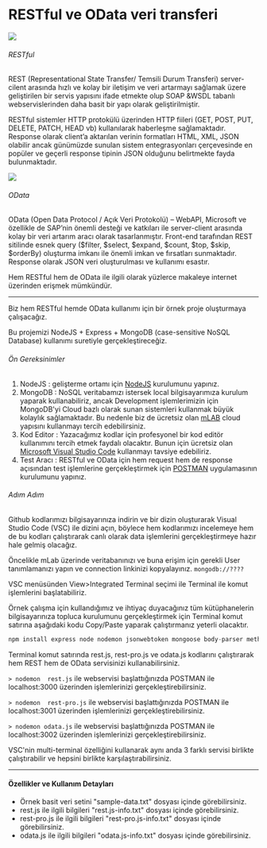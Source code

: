 # RESTful ve OData veri transferi

![](https://image.ibb.co/kQVYAT/restful.jpg)
###### RESTful
REST (Representational State Transfer/ Temsili Durum Transferi) server-cilent arasında hızlı ve kolay bir iletişim ve veri artarmayı sağlamak üzere geliştirilen bir servis yapısını ifade etmekte olup SOAP &WSDL tabanlı webservislerinden daha basit bir yapı olarak geliştirilmiştir. 

RESTful sistemler HTTP protokülü üzerinden HTTP fiileri (GET, POST, PUT, DELETE, PATCH, HEAD vb) kullanılarak haberleşme sağlamaktadır. Response olarak client’a aktarılan verinin formatları HTML, XML, JSON olabilir ancak günümüzde sunulan sistem entegrasyonları çerçevesinde en popüler ve geçerli response tipinin JSON olduğunu belirtmekte fayda bulunmaktadır.

![](https://image.ibb.co/mLJaPo/odata.png)
###### OData
OData (Open Data Protocol / Açık Veri Protokolü) – WebAPI,  Microsoft ve özellikle de SAP’nin önemli desteği ve katkıları ile server-client arasında kolay bir veri artarım aracı olarak tasarlanmıştır. Front-end tarafından REST sitilinde esnek query ($filter, $select, $expand, $count, $top, $skip, $orderBy) oluşturma imkanı ile önemli imkan ve fırsatları sunmaktadır. Response olarak JSON veri oluşturulması ve kullanımı esastır.

Hem RESTful hem de OData ile ilgili olarak yüzlerce makaleye internet üzerinden erişmek mümkündür.

------------
Biz hem RESTful hemde OData kullanımı için bir örnek proje oluşturmaya çalışacağız.

Bu projemizi NodeJS + Express + MongoDB (case-sensitive NoSQL Database) kullanımı suretiyle gerçekleştireceğiz. 

###### Ön Gereksinimler
1. NodeJS  : gelişterme ortamı için [NodeJS](https://nodejs.org/en/ "NodeJS") kurulumunu yapınız.
2. MongoDB : NoSQL veritabamızı istersek local bilgisayarımıza kurulum yaparak kullanabiliriz, ancak Development işlemlerimizin için MongoDB'yi Cloud bazlı olarak sunan sistemleri kullanmak büyük kolaylık sağlamaktadır. Bu nedenle biz de ücretsiz olan [mLAB](http://www.mlab.com "mLAB") cloud yapısını kullanmayı tercih edebilirsiniz.
3. Kod Editor : Yazacağımız kodlar için  profesyonel bir kod editör kullanımını tercih etmek faydalı olacaktır. Bunun için ücretsiz olan [Microsoft Visual Studio Code](https://code.visualstudio.com/ "Microsoft Visual Studio Code")  kullanmayı tavsiye edebiliriz.
4. Test Aracı : RESTful ve OData için hem request hem de response açısından test işlemlerine gerçekleştirmek için [POSTMAN](https://www.getpostman.com/ "POSTMAN") uygulamasının kurulumunu yapınız.

###### Adım Adım
Github kodlarımızı bilgisayarınıza indirin ve bir dizin oluşturarak Visual Studio Code (VSC) ile dizini açın, böylece hem kodlarımızı incelemeye hem de bu kodları çalıştırarak canlı olarak data işlemlerini gerçekleştirmeye hazır hale gelmiş olacağız.

Öncelikle mLab üzerinde veritabanınızı ve buna erişim için gerekli User tanımlamanızı yapın ve connection linkinizi kopyalayınız. 
`mongodb://????`

VSC menüsünden View>Integrated Terminal seçimi ile Terminal ile komut işlemlerini başlatabiliriz.

Örnek çalışma için kullandığımız ve ihtiyaç duyacağınız tüm kütüphanelerin bilgisayarınıza topluca kurulumunu gerçekleştirmek için Terminal komut satırına aşağıdaki kodu Copy/Paste yaparak çalıştırmanız yeterli olacaktır.

```javascript
npm install express node nodemon jsonwebtoken mongoose body-parser method-override restify express-restify-mongoose odata-resource multer randomstring express-google-analytics --save
```
Terminal komut satırında rest.js, rest-pro.js ve odata.js kodlarını çalıştırarak hem REST hem de OData servisinizi kullanabilirsiniz.

`> nodemon  rest.js`
ile webservisi başlattığınızda POSTMAN ile localhost:3000 üzerinden işlemlerinizi gerçekleştirebilirsiniz.

`> nodemon  rest-pro.js`
ile webservisi başlattığınızda POSTMAN ile localhost:3001 üzerinden işlemlerinizi gerçekleştirebilirsiniz.

`> nodemon odata.js`
ile webservisi başlattığınızda POSTMAN ile localhost:3002 üzerinden işlemlerinizi gerçekleştirebilirsiniz.

VSC'nin multi-terminal özelliğini kullanarak aynı anda 3 farklı servisi birlikte çalıştırabilir ve hepsini birlikte karşılaştırabilirsiniz.

------------
#### Özellikler ve Kullanım Detayları

- Örnek basit veri setini "sample-data.txt" dosyası içinde görebilirsiniz.
- rest.js ile ilgili bilgileri "rest.js-info.txt" dosyası içinde görebilirsiniz.
- rest-pro.js ile ilgili bilgileri "rest-pro.js-info.txt" dosyası içinde görebilirsiniz.
- odata.js ile ilgili bilgileri "odata.js-info.txt" dosyası içinde görebilirsiniz.







